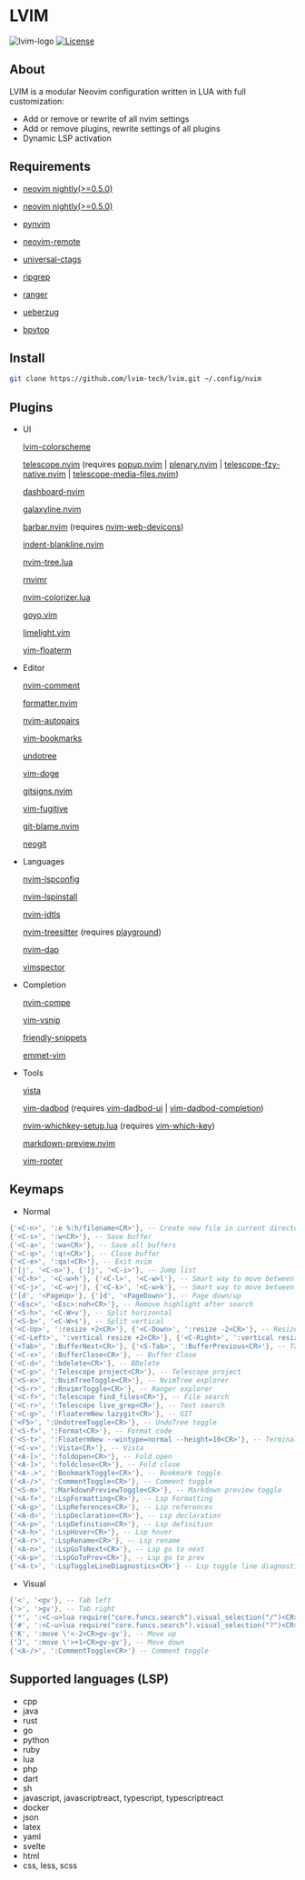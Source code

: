 # LVIM

![lvim-logo](https://user-images.githubusercontent.com/82431193/115121988-3bc06800-9fbe-11eb-8dab-19f624aa7b93.png)
[![License](https://img.shields.io/badge/License-BSD%203--Clause-blue.svg)](https://github.com/lvim-tech/lvim/blob/main/LICENSE)

## About
LVIM is a modular Neovim configuration written in LUA with full customization:
* Add or remove or rewrite of all nvim settings
* Add or remove plugins, rewrite settings of all plugins
* Dynamic LSP activation

## Requirements

* [neovim nightly(>=0.5.0)](https://github.com/neovim/neovim/wiki/Installing-Neovim)

* [neovim nightly(>=0.5.0)](https://github.com/neovim/neovim/wiki/Installing-Neovim)

* [pynvim](https://github.com/neovim/pynvim)

* [neovim-remote](https://github.com/mhinz/neovim-remote)

* [universal-ctags](https://github.com/universal-ctags/ctags)

* [ripgrep](https://github.com/BurntSushi/ripgrep)

* [ranger](https://github.com/ranger/ranger)

* [ueberzug](https://github.com/seebye/ueberzug)

* [bpytop](https://github.com/aristocratos/bpytop)

## Install

```bash
git clone https://github.com/lvim-tech/lvim.git ~/.config/nvim
```

## Plugins

* UI

    [lvim-colorscheme](https://github.com/lvim-tech/lvim-colorscheme)

    [telescope.nvim](https://github.com/nvim-telescope/telescope.nvim) (requires [popup.nvim](https://github.com/nvim-lua/popup.nvim) | [plenary.nvim](https://github.com/nvim-lua/plenary.nvim) | [telescope-fzy-native.nvim](https://github.com/nvim-telescope/telescope-fzy-native.nvim) | [telescope-media-files.nvim](https://github.com/nvim-telescope/nvim-telescope/telescope-media-files.nvim))

    [dashboard-nvim](https://github.com/glepnir/dashboard-nvim)

    [galaxyline.nvim](https://github.com/glepnir/galaxyline.nvim)

    [barbar.nvim](https://github.com/romgrk/barbar.nvim) (requires [nvim-web-devicons](https://github.com/kyazdani42/nvim-web-devicons))

    [indent-blankline.nvim](https://github.com/lukas-reineke/indent-blankline.nvim)

    [nvim-tree.lua](https://github.com/kyazdani42/nvim-tree.lua)

    [rnvimr](https://github.com/kevinhwang91/rnvimr)

    [nvim-colorizer.lua](https://github.com/norcalli/nvim-colorizer.lua)

    [goyo.vim](https://github.com/junegunn/goyo.vim)

    [limelight.vim](https://github.com/junegunn/limelight.vim)

    [vim-floaterm](https://github.com/voldikss/vim-floaterm)

* Editor

    [nvim-comment](https://github.com/terrortylor/nvim-comment)

    [formatter.nvim](https://github.com/mhartington/formatter.nvim)

    [nvim-autopairs](https://github.com/windwp/nvim-autopairs)

    [vim-bookmarks](https://github.com/MattesGroeger/vim-bookmarks)

    [undotree](https://github.com/mbbill/undotree)

    [vim-doge](https://github.com/kkoomen/vim-doge)

    [gitsigns.nvim](https://github.com/lewis6991/gitsigns.nvim)

    [vim-fugitive](https://github.com/tpope/vim-fugitive)

    [git-blame.nvim](https://github.com/f-person/git-blame.nvim)

    [neogit](https://github.com/TimUntersberger/neogit)

* Languages

    [nvim-lspconfig](https://github.com/neovim/nvim-lspconfig)

    [nvim-lspinstall](https://github.com/kabouzeid/nvim-lspinstall)

    [nvim-jdtls](https://github.com/mfussenegger/nvim-jdtls)

    [nvim-treesitter](https://github.com/nvim-treesitter/nvim-treesitter) (requires [playground](https://github.com/nvim-treesitter/playground))

    [nvim-dap](https://github.com/mfussenegger/nvim-dap)

    [vimspector](https://github.com/puremourning/vimspector)

* Completion

    [nvim-compe](https://github.com/hrsh7th/nvim-compe)

    [vim-vsnip](https://github.com/hrsh7th/vim-vsnip)

    [friendly-snippets](https://github.com/rafamadriz/friendly-snippets)

    [emmet-vim](https://github.com/mattn/emmet-vim)

* Tools

    [vista](https://github.com/liuchengxu/vista.vim)

    [vim-dadbod](https://github.com/tpope/vim-dadbod) (requires [vim-dadbod-ui](https://github.com/kristijanhusak/vim-dadbod-ui) | [vim-dadbod-completion](https://github.com/kristijanhusak/vim-dadbod-completion))

    [nvim-whichkey-setup.lua](https://github.com/AckslD/nvim-whichkey-setup.lua) (requires [vim-which-key](https://github.com/liuchengxu/vim-which-key))

    [markdown-preview.nvim](https://github.com/iamcco/markdown-preview.nvim)

    [vim-rooter](https://github.com/airblade/vim-rooter)

## Keymaps

* Normal

```lua
{'<C-n>', ':e %:h/filename<CR>'}, -- Create new file in current directory
{'<C-s>', ':w<CR>'}, -- Save buffer
{'<C-a>', ':wa<CR>'}, -- Save all buffers
{'<C-q>', ':q!<CR>'}, -- Close buffer
{'<C-e>', ':qa!<CR>'}, -- Exit nvim
{'[j', '<C-o>'}, {']j', '<C-i>'}, -- Jump list
{'<C-h>', '<C-w>h'}, {'<C-l>', '<C-w>l'}, -- Smart way to move between windows horizontal
{'<C-j>', '<C-w>j'}, {'<C-k>', '<C-w>k'}, -- Smart way to move between windows vertical
{'[d', '<PageUp>'}, {']d', '<PageDown>'}, -- Page down/up
{'<Esc>', '<Esc>:noh<CR>'}, -- Remove highlight after search
{'<S-h>', '<C-W>v'}, -- Split horizontal
{'<S-b>', '<C-W>s'}, -- Split vertical
{'<C-Up>', ':resize +2<CR>'}, {'<C-Down>', ':resize -2<CR>'}, -- Resize
{'<C-Left>', ':vertical resize +2<CR>'}, {'<C-Right>', ':vertical resize -2<CR>'}, -- Resize
{'<Tab>', ':BufferNext<CR>'}, {'<S-Tab>', ':BufferPrevious<CR>'}, -- Tab navigation / Barbar
{'<C-x>', ':BufferClose<CR>'}, -- Buffer Close
{'<C-d>', ':bdelete<CR>'}, -- BDelete
{'<C-p>', ':Telescope project<CR>'}, -- Telescope project
{'<S-e>', ':NvimTreeToggle<CR>'}, -- NvimTree explorer
{'<S-r>', ':RnvimrToggle<CR>'}, -- Ranger explorer
{'<C-f>', ':Telescope find_files<CR>'}, -- File search
{'<C-r>', ':Telescope live_grep<CR>'}, -- Text search
{'<C-g>', ':FloatermNew lazygit<CR>'}, -- GIT
{'<F5>', ':UndotreeToggle<CR>'}, -- UndoTree toggle
{'<S-f>', ':Format<CR>'}, -- Format code
{'<S-t>', ':FloatermNew --wintype=normal --height=10<CR>'}, -- Terminal
{'<C-v>', ':Vista<CR>'}, -- Vista
{'<A-[>', ':foldopen<CR>'}, -- Fold open
{'<A-]>', ':foldclose<CR>'}, -- Fold close
{'<A-.>', ':BookmarkToggle<CR>'}, -- Bookmark toggle
{'<A-/>', ':CommentToggle<CR>'}, -- Comment toggle
{'<S-m>', ':MarkdownPreviewToggle<CR>'}, -- Markdown preview toggle
{'<A-f>', ':LspFormatting<CR>'}, -- Lsp Formatting
{'<A-g>', ':LspReferences<CR>'}, -- Lsp references
{'<A-d>', ':LspDeclaration<CR>'}, -- Lsp declaration
{'<A-p>', ':LspDefinition<CR>'}, -- Lsp definition
{'<A-h>', ':LspHover<CR>'}, -- Lsp hover
{'<A-r>', ':LspRename<CR>'}, -- Lsp rename
{'<A-n>', ':LspGoToNext<CR>'}, -- Lsp go to next
{'<A-p>', ':LspGoToPrev<CR>'}, -- Lsp go to prev
{'<A-t>', ':LspToggleLineDiagnostics<CR>'} -- Lsp toggle line diagnostics
```

* Visual

```lua
{'<', '<gv'}, -- Tab left
{'>', '>gv'}, -- Tab right
{'*', ':<C-u>lua require("core.funcs.search").visual_selection("/")<CR>/<C-r>=@/<CR><CR>'}, -- Visual search /
{'#', ':<C-u>lua require("core.funcs.search").visual_selection("?")<CR>?<C-r>=@/<CR><CR>'}, -- Visual search ?
{'K', ':move \'<-2<CR>gv-gv'}, -- Move up
{'J', ':move \'>+1<CR>gv-gv'}, -- Move down
{'<A-/>', ':CommentToggle<CR>'} -- Comment toggle
```

## Supported languages (LSP)

* cpp
* java
* rust
* go
* python
* ruby
* lua
* php
* dart
* sh
* javascript, javascriptreact, typescript, typescriptreact
* docker
* json
* latex
* yaml
* svelte
* html
* css, less, scss
